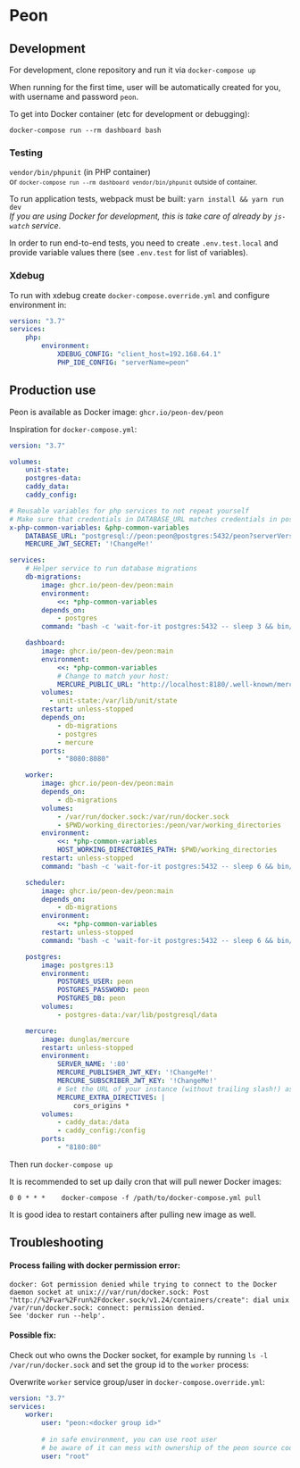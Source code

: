 # Peon

## Development

For development, clone repository and run it via `docker-compose up`

When running for the first time, user will be automatically created for you, with username and password `peon`. 

To get into Docker container (etc for development or debugging):

```shell
docker-compose run --rm dashboard bash
```

### Testing

`vendor/bin/phpunit` (in PHP container)  
or <small>`docker-compose run --rm dashboard vendor/bin/phpunit` outside of container.</small>

To run application tests, webpack must be built: `yarn install && yarn run dev`  
*If you are using Docker for development, this is take care of already by `js-watch` service*. 

In order to run end-to-end tests, you need to create `.env.test.local` and provide variable values there (see `.env.test` for list of variables).

### Xdebug

To run with xdebug create `docker-compose.override.yml` and configure environment in:
```yaml
version: "3.7"
services:
    php:
        environment:
            XDEBUG_CONFIG: "client_host=192.168.64.1"
            PHP_IDE_CONFIG: "serverName=peon"
```


## Production use

Peon is available as Docker image: `ghcr.io/peon-dev/peon`

Inspiration for `docker-compose.yml`:

```yaml
version: "3.7"

volumes:
    unit-state:
    postgres-data:
    caddy_data:
    caddy_config:

# Reusable variables for php services to not repeat yourself
# Make sure that credentials in DATABASE_URL matches credentials in postgres service
x-php-common-variables: &php-common-variables
    DATABASE_URL: "postgresql://peon:peon@postgres:5432/peon?serverVersion=13&charset=utf8"
    MERCURE_JWT_SECRET: '!ChangeMe!'

services:
    # Helper service to run database migrations
    db-migrations:
        image: ghcr.io/peon-dev/peon:main
        environment:
            <<: *php-common-variables
        depends_on:
            - postgres
        command: "bash -c 'wait-for-it postgres:5432 -- sleep 3 && bin/console doctrine:migrations:migrate --no-interaction'"

    dashboard:
        image: ghcr.io/peon-dev/peon:main
        environment:
            <<: *php-common-variables
            # Change to match your host:
            MERCURE_PUBLIC_URL: "http://localhost:8180/.well-known/mercure"
        volumes:
          - unit-state:/var/lib/unit/state
        restart: unless-stopped
        depends_on:
            - db-migrations
            - postgres
            - mercure
        ports:
            - "8080:8080"

    worker:
        image: ghcr.io/peon-dev/peon:main
        depends_on:
            - db-migrations
        volumes:
            - /var/run/docker.sock:/var/run/docker.sock
            - $PWD/working_directories:/peon/var/working_directories
        environment:
            <<: *php-common-variables
            HOST_WORKING_DIRECTORIES_PATH: $PWD/working_directories
        restart: unless-stopped
        command: "bash -c 'wait-for-it postgres:5432 -- sleep 6 && bin/worker'"

    scheduler:
        image: ghcr.io/peon-dev/peon:main
        depends_on:
            - db-migrations
        environment:
            <<: *php-common-variables
        restart: unless-stopped
        command: "bash -c 'wait-for-it postgres:5432 -- sleep 6 && bin/scheduler'"

    postgres:
        image: postgres:13
        environment:
            POSTGRES_USER: peon
            POSTGRES_PASSWORD: peon
            POSTGRES_DB: peon
        volumes:
            - postgres-data:/var/lib/postgresql/data

    mercure:
        image: dunglas/mercure
        restart: unless-stopped
        environment:
            SERVER_NAME: ':80'
            MERCURE_PUBLISHER_JWT_KEY: '!ChangeMe!'
            MERCURE_SUBSCRIBER_JWT_KEY: '!ChangeMe!'
            # Set the URL of your instance (without trailing slash!) as value of the cors_origins directive
            MERCURE_EXTRA_DIRECTIVES: |
                cors_origins *
        volumes:
            - caddy_data:/data
            - caddy_config:/config
        ports:
            - "8180:80"
```

Then run `docker-compose up`

It is recommended to set up daily cron that will pull newer Docker images:
```
0 0 * * *    docker-compose -f /path/to/docker-compose.yml pull
```
It is good idea to restart containers after pulling new image as well.

## Troubleshooting

#### Process failing with docker permission error:
```
docker: Got permission denied while trying to connect to the Docker daemon socket at unix:///var/run/docker.sock: Post "http://%2Fvar%2Frun%2Fdocker.sock/v1.24/containers/create": dial unix /var/run/docker.sock: connect: permission denied.
See 'docker run --help'.
```

#### Possible fix:

Check out who owns the Docker socket, for example by running `ls -l /var/run/docker.sock` and set the group id to the `worker` process:

Overwrite `worker` service group/user in `docker-compose.override.yml`: 
```yaml
version: "3.7"
services:
    worker:
        user: "peon:<docker group id>" 
        
        # in safe environment, you can use root user
        # be aware of it can mess with ownership of the peon source code (for example cache files owned by root)
        user: "root"
```
